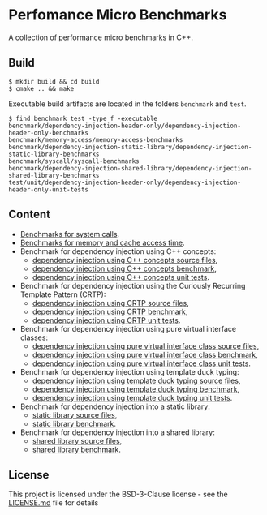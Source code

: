 Perfomance Micro Benchmarks
===========================

A collection of performance micro benchmarks in C++.


Build
-----

```
$ mkdir build && cd build
$ cmake .. && make
```
Executable build artifacts are located in the folders `benchmark` and `test`.
```
$ find benchmark test -type f -executable
benchmark/dependency-injection-header-only/dependency-injection-header-only-benchmarks
benchmark/memory-access/memory-access-benchmarks
benchmark/dependency-injection-static-library/dependency-injection-static-library-benchmarks
benchmark/syscall/syscall-benchmarks
benchmark/dependency-injection-shared-library/dependency-injection-shared-library-benchmarks
test/unit/dependency-injection-header-only/dependency-injection-header-only-unit-tests
```


Content
-------

- [Benchmarks for system calls](benchmark/syscall/performance-micro-benchmarks/syscall/benchmark_syscall.cpp).
- [Benchmarks for memory and cache access time](benchmark/memory-access/performance-micro-benchmarks/memory-access/benchmark_memory_access.cpp).
- Benchmark for dependency injection using C++ concepts:
  - [dependency injection using C++ concepts source files](src/dependency-injection-header-only/performance-micro-benchmarks/header-only/concepts/),
  - [dependency injection using C++ concepts benchmark](benchmark/dependency-injection-header-only/performance-micro-benchmarks/header-only/concepts/benchmark_user.cpp),
  - [dependency injection using C++ concepts unit tests](test/unit/dependency-injection-header-only/performance-micro-benchmarks/header-only/concepts/).
- Benchmark for dependency injection using the Curiously Recurring Template Pattern (CRTP):
  - [dependency injection using CRTP source files](src/dependency-injection-header-only/performance-micro-benchmarks/header-only/crtp/),
  - [dependency injection using CRTP benchmark](benchmark/dependency-injection-header-only/performance-micro-benchmarks/header-only/crtp/benchmark_user.cpp),
  - [dependency injection using CRTP unit tests](test/unit/dependency-injection-header-only/performance-micro-benchmarks/header-only/crtp/).
- Benchmark for dependency injection using pure virtual interface classes:
  - [dependency injection using pure virtual interface class source files](src/dependency-injection-header-only/performance-micro-benchmarks/header-only/oo/),
  - [dependency injection using pure virtual interface class benchmark](benchmark/dependency-injection-header-only/performance-micro-benchmarks/header-only/oo/benchmark_user.cpp),
  - [dependency injection using pure virtual interface class unit tests](test/unit/dependency-injection-header-only/performance-micro-benchmarks/header-only/oo/).
- Benchmark for dependency injection using template duck typing:
  - [dependency injection using template duck typing source files](src/dependency-injection-header-only/performance-micro-benchmarks/header-only/template-duck-typing/),
  - [dependency injection using template duck typing benchmark](benchmark/dependency-injection-header-only/performance-micro-benchmarks/header-only/template-duck-typing/benchmark_user.cpp),
  - [dependency injection using template duck typing unit tests](test/unit/dependency-injection-header-only/performance-micro-benchmarks/header-only/template-duck-typing/).
- Benchmark for dependency injection into a static library:
  - [static library source files](src/dependency-injection-static-library/include/performance-micro-benchmarks/static-library/oo/),
  - [static library benchmark](benchmark/dependency-injection-static-library/performance-micro-benchmarks/static-library/oo/benchmark_user.cpp).
- Benchmark for dependency injection into a shared library:
  - [shared library source files](src/dependency-injection-shared-library/include/performance-micro-benchmarks/shared-library/oo/),
  - [shared library benchmark](benchmark/dependency-injection-shared-library/performance-micro-benchmarks/shared-library/oo/benchmark_user.cpp).


License
-------

This project is licensed under the BSD-3-Clause license - see the [LICENSE.md](LICENSE.md) file for details
